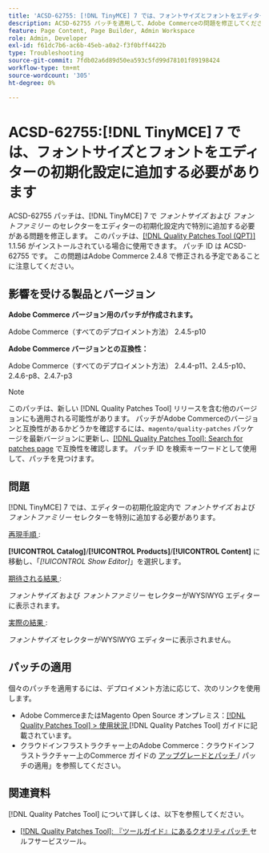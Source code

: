 ```yaml
---
title: 'ACSD-62755: [!DNL TinyMCE] 7 では、フォントサイズとフォントをエディターの初期化設定に追加する必要があります'
description: ACSD-62755 パッチを適用して、Adobe Commerceの問題を修正してください。 [!DNL TinyMCE] 7 では、エディタの初期設定で*font size*と*font family*を追加する必要があります。
feature: Page Content, Page Builder, Admin Workspace
role: Admin, Developer
exl-id: f61dc7b6-ac6b-45eb-a0a2-f3f0bff4422b
type: Troubleshooting
source-git-commit: 7fdb02a6d89d50ea593c5fd99d78101f89198424
workflow-type: tm+mt
source-wordcount: '305'
ht-degree: 0%

---
```


# ACSD-62755:[!DNL TinyMCE] 7 では、フォントサイズとフォントをエディターの初期化設定に追加する必要があります

ACSD-62755 パッチは、[!DNL TinyMCE] 7 で *フォントサイズ* および *フォントファミリー* のセレクターをエディターの初期化設定内で特別に追加する必要がある問題を修正します。 このパッチは、[[!DNL Quality Patches Tool (QPT)]](/help/tools/quality-patches-tool/quality-patches-tool-to-self-serve-quality-patches.md) 1.1.56 がインストールされている場合に使用できます。 パッチ ID は ACSD-62755 です。 この問題はAdobe Commerce 2.4.8 で修正される予定であることに注意してください。

## 影響を受ける製品とバージョン

**Adobe Commerce バージョン用のパッチが作成されます。**

Adobe Commerce（すべてのデプロイメント方法） 2.4.5-p10

**Adobe Commerce バージョンとの互換性：**

Adobe Commerce（すべてのデプロイメント方法） 2.4.4-p11、2.4.5-p10、2.4.6-p8、2.4.7-p3

>[!NOTE]
>
>このパッチは、新しい [!DNL Quality Patches Tool] リリースを含む他のバージョンにも適用される可能性があります。 パッチがAdobe Commerceのバージョンと互換性があるかどうかを確認するには、`magento/quality-patches` パッケージを最新バージョンに更新し、[[!DNL Quality Patches Tool]: Search for patches page](https://experienceleague.adobe.com/tools/commerce-quality-patches/index.html) で互換性を確認します。 パッチ ID を検索キーワードとして使用して、パッチを見つけます。

## 問題

[!DNL TinyMCE] 7 では、エディターの初期化設定内で *フォントサイズ* および *フォントファミリー* セレクターを特別に追加する必要があります。

<u> 再現手順 </u>:

**[!UICONTROL Catalog]**/**[!UICONTROL Products]**/**[!UICONTROL Content]** に移動し、「*[!UICONTROL Show Editor]*」を選択します。

<u> 期待される結果 </u>:

*フォントサイズ* および *フォントファミリー* セレクターがWYSIWYG エディターに表示されます。

<u> 実際の結果 </u>:

*フォントサイズ* セレクターがWYSIWYG エディターに表示されません。

## パッチの適用

個々のパッチを適用するには、デプロイメント方法に応じて、次のリンクを使用します。

* Adobe CommerceまたはMagento Open Source オンプレミス：[[!DNL Quality Patches Tool] > 使用状況 ](/help/tools/quality-patches-tool/usage.md)[!DNL Quality Patches Tool] ガイドに記載されています。
* クラウドインフラストラクチャー上のAdobe Commerce：クラウドインフラストラクチャー上のCommerce ガイドの [ アップグレードとパッチ ](https://experienceleague.adobe.com/docs/commerce-cloud-service/user-guide/develop/upgrade/apply-patches.html)/ パッチの適用」を参照してください。

## 関連資料

[!DNL Quality Patches Tool] について詳しくは、以下を参照してください。

* [[!DNL Quality Patches Tool]: 『ツールガイド』にあるクオリティパッチ ](/help/tools/quality-patches-tool/quality-patches-tool-to-self-serve-quality-patches.md) セルフサービスツール。
